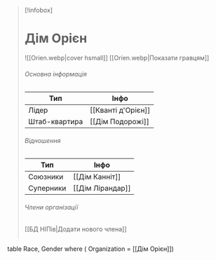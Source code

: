 > [!infobox]
> # Дім Орієн
> ![[Orien.webp|cover hsmall]]
> [[Orien.webp|Показати гравцям]]
> ###### Основна інформація
> Тип | Інфо |
> ---|---|
> Лідер | [[Кванті д'Орієн]]
> Штаб-квартира | [[Дім Подорожі]]
> ###### Відношення
> Тип | Інфо |
> ---|---|
> Союзники | [[Дім Канніт]]
> Суперники | [[Дім Лірандар]]
> ###### Члени організації
> [[БД НІПів|Додати нового члена]]
> ```dataview
table Race, Gender
where ( Organization = [[Дім Орієн]])